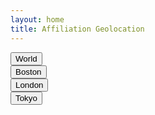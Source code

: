 ```yaml
---
layout: home
title: Affiliation Geolocation
---
```

 <!-- Latest compiled and minified CSS -->
<script
  src="https://code.jquery.com/jquery-3.1.1.min.js"
  integrity="sha256-hVVnYaiADRTO2PzUGmuLJr8BLUSjGIZsDYGmIJLv2b8="
  crossorigin="anonymous"></script>
<link rel="stylesheet" href="https://cdnjs.cloudflare.com/ajax/libs/leaflet/1.0.0-beta.2.rc.2/leaflet.css"/>
<script src="https://cdnjs.cloudflare.com/ajax/libs/leaflet/1.0.0-beta.2.rc.2/leaflet.js"></script>
<!-- <meta content='user-scalable=no, initial-scale=1, width=device-width' id='viewport' name='viewport'> -->
<link rel="stylesheet" href="css/examples.css"/>
<link rel="stylesheet" href="https://stackpath.bootstrapcdn.com/bootstrap/4.1.1/css/bootstrap.min.css" integrity="sha384-WskhaSGFgHYWDcbwN70/dfYBj47jz9qbsMId/iRN3ewGhXQFZCSftd1LZCfmhktB" crossorigin="anonymous">


<script src="js/PruneCluster.js"></script>
<script src="data/map500k.js"></script>
<div class="btn-toolbar" role="toolbar">
	<div class="btn-group mr-2" role="group">
		<button id="world" type="button" class="btn btn-info">World</button>
	</div>
	<div class="btn-group mr-2" role="group">
		<button id="boston" type="button" class="btn btn-info">Boston</button>
	</div>
	<div class="btn-group mr-2" role="group">
		<button id="london" type="button" class="btn btn-info">London</button>
	</div> 
	<div class="btn-group mr-2" role="group">
		<button id="tokyo" type="button" class="btn btn-info">Tokyo</button>
	</div>
	<div id="map"></div>
</div>
<script>
// viewport
// var viewPortScale = 1 / window.devicePixelRatio;
// $('#viewport').attr('content', 'user-scalable=no, initial-scale='+viewPortScale+', width=device-width');
var map = L.map("map", {
	attributionControl: false,
	zoomControl: false
}).setView(L.latLng(0.0, 0.0), 2);

$('#london').click(function(){
	map.setView(L.latLng(51.509, -0.118), 12);
});

$('#boston').click(function(){
	map.setView(L.latLng(42.36, -71.059), 12);
});

$('#tokyo').click(function(){
	map.setView(L.latLng(35.652, 139.835), 12);
});

$('#world').click(function(){
	map.setView(L.latLng(0.0, 0.0), 2);
});

L.tileLayer('http://{s}.tile.osm.org/{z}/{x}/{y}.png', {
        detectRetina: true,
        maxNativeZoom: 17
}).addTo(map);

var leafletView = new PruneClusterForLeaflet();
for (var i = 0, l = mapdata.length; i < l; ++i) {
	leafletView.RegisterMarker(new PruneCluster.Marker(mapdata[i][0],
		mapdata[i][1], {title: mapdata[i][2]}));
}

leafletView.PrepareLeafletMarker = function (marker, data) {
	if (marker.getPopup()) {
		marker.setPopupContent(data.title);
	} else {
		marker.bindPopup(data.title);
	}
};
map.addLayer(leafletView);
</script>
